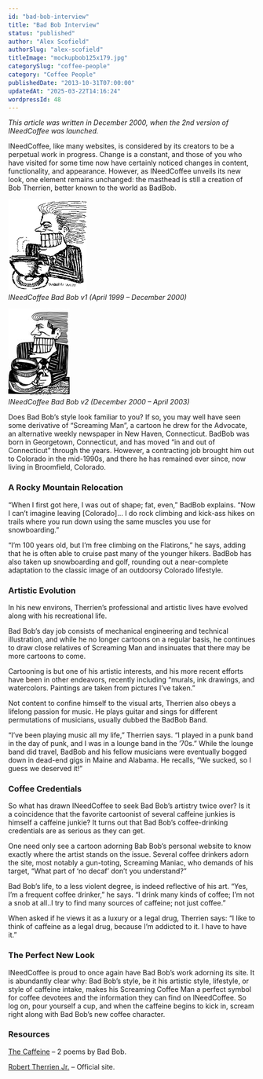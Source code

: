 ```yaml
---
id: "bad-bob-interview"
title: "Bad Bob Interview"
status: "published"
author: "Alex Scofield"
authorSlug: "alex-scofield"
titleImage: "mockupbob125x179.jpg"
categorySlug: "coffee-people"
category: "Coffee People"
publishedDate: "2013-10-31T07:00:00"
updatedAt: "2025-03-22T14:16:24"
wordpressId: 48
---
```


*This article was written in December 2000, when the 2nd version of INeedCoffee was launched.*

INeedCoffee, like many websites, is considered by its creators to be a perpetual work in progress. Change is a constant, and those of you who have visited for some time now have certainly noticed changes in content, functionality, and appearance. However, as INeedCoffee unveils its new look, one element remains unchanged: the masthead is still a creation of Bob Therrien, better known to the world as BadBob.

![coffee man v1](coffeeMan11.gif)  
*INeedCoffee Bad Bob v1 (April 1999 – December 2000)*

*![coffee man 2](mockupbob125x179.jpg)  
INeedCoffee Bad Bob v2 (December 2000 – April 2003)*

Does Bad Bob’s style look familiar to you? If so, you may well have seen some derivative of “Screaming Man”, a cartoon he drew for the Advocate, an alternative weekly newspaper in New Haven, Connecticut. BadBob was born in Georgetown, Connecticut, and has moved “in and out of Connecticut” through the years. However, a contracting job brought him out to Colorado in the mid-1990s, and there he has remained ever since, now living in Broomfield, Colorado.

### A Rocky Mountain Relocation

“When I first got here, I was out of shape; fat, even,” BadBob explains. “Now I can’t imagine leaving \[Colorado\]… I do rock climbing and kick-ass hikes on trails where you run down using the same muscles you use for snowboarding.”

“I’m 100 years old, but I’m free climbing on the Flatirons,” he says, adding that he is often able to cruise past many of the younger hikers. BadBob has also taken up snowboarding and golf, rounding out a near-complete adaptation to the classic image of an outdoorsy Colorado lifestyle.

### Artistic Evolution

In his new environs, Therrien’s professional and artistic lives have evolved along with his recreational life.

Bad Bob’s day job consists of mechanical engineering and technical illustration, and while he no longer cartoons on a regular basis, he continues to draw close relatives of Screaming Man and insinuates that there may be more cartoons to come.

Cartooning is but one of his artistic interests, and his more recent efforts have been in other endeavors, recently including “murals, ink drawings, and watercolors. Paintings are taken from pictures I’ve taken.”

Not content to confine himself to the visual arts, Therrien also obeys a lifelong passion for music. He plays guitar and sings for different permutations of musicians, usually dubbed the BadBob Band.

“I’ve been playing music all my life,” Therrien says. “I played in a punk band in the day of punk, and I was in a lounge band in the ’70s.” While the lounge band did travel, BadBob and his fellow musicians were eventually bogged down in dead-end gigs in Maine and Alabama. He recalls, “We sucked, so I guess we deserved it!”

### Coffee Credentials

So what has drawn INeedCoffee to seek Bad Bob’s artistry twice over? Is it a coincidence that the favorite cartoonist of several caffeine junkies is himself a caffeine junkie? It turns out that Bad Bob’s coffee-drinking credentials are as serious as they can get.

One need only see a cartoon adorning Bab Bob’s personal website to know exactly where the artist stands on the issue. Several coffee drinkers adorn the site, most notably a gun-toting, Screaming Maniac, who demands of his target, “What part of ‘no decaf’ don’t you understand?”

Bad Bob’s life, to a less violent degree, is indeed reflective of his art. “Yes, I’m a frequent coffee drinker,” he says. “I drink many kinds of coffee; I’m not a snob at all..I try to find many sources of caffeine; not just coffee.”

When asked if he views it as a luxury or a legal drug, Therrien says: “I like to think of caffeine as a legal drug, because I’m addicted to it. I have to have it.”

### The Perfect New Look

INeedCoffee is proud to once again have Bad Bob’s work adorning its site. It is abundantly clear why: Bad Bob’s style, be it his artistic style, lifestyle, or style of caffeine intake, makes his Screaming Coffee Man a perfect symbol for coffee devotees and the information they can find on INeedCoffee. So log on, pour yourself a cup, and when the caffeine begins to kick in, scream right along with Bad Bob’s new coffee character.

### Resources

[The Caffeine](http://ineedcoffee.com/the-caffeine/) – 2 poems by Bad Bob.

[Robert Therrien Jr.](https://sites.google.com/site/bobjtherrien/home) – Official site.